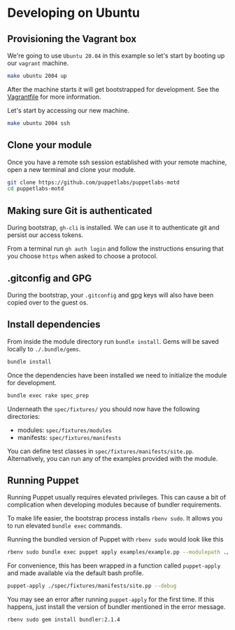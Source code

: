 # Developing on Ubuntu

## Provisioning the Vagrant box

We're going to use `Ubuntu 20.04` in this example so let's start by booting up our `vagrant` machine.

```bash
make ubuntu 2004 up
```
After the machine starts it will get bootstrapped for development.
See the [Vagrantfile](ubuntu/2004/Vagrantfile) for more information.

Let's start by accessing our new machine.

```bash
make ubuntu 2004 ssh
```

## Clone your module

Once you have a remote ssh session established with your remote machine, open a new terminal and clone your module.

```bash
git clone https://github.com/puppetlabs/puppetlabs-motd
cd puppetlabs-motd
```

## Making sure Git is authenticated

During bootstrap, `gh-cli` is installed.
We can use it to authenticate git and persist our access tokens.

From a terminal run `gh auth login` and follow the instructions ensuring that you choose `https` when asked to choose a protocol.

## .gitconfig and GPG

During the bootstrap, your `.gitconfig` and gpg keys will also have been copied over to the guest os.


## Install dependencies

From inside the module directory run `bundle install`.
Gems will be saved locally to `./.bundle/gems`.

```bash
bundle install
```

Once the dependencies have been installed we need to initialize the module for development.

```bash
bundle exec rake spec_prep
```

Underneath the `spec/fixtures/` you should now have the following directories:

* modules: `spec/fixtures/modules`
* manifests: `spec/fixtures/manifests`

You can define test classes in `spec/fixtures/manifests/site.pp`.
Alternatively, you can run any of the examples provided with the module.

## Running Puppet

Running Puppet usually requires elevated privileges.
This can cause a bit of complication when developing modules because of bundler requirements.

To make life easier, the bootstrap process installs `rbenv sudo`. It allows you to run elevated `bundle exec` commands.

Running the bundled version of Puppet with `rbenv sudo` would look like this

```bash
rbenv sudo bundle exec puppet apply examples/example.pp --modulepath ./spec/fixtures/modules
```

For convenience, this has been wrapped in a function called `puppet-apply` and made available via the default bash profile.

```bash
puppet-apply ./spec/fixtures/manifests/site.pp --debug
```

You may see an error after running `puppet-apply` for the first time.
If this happens, just install the version of bundler mentioned in the error message.

```bash
rbenv sudo gem install bundler:2.1.4
```
